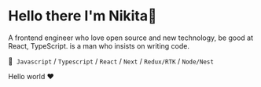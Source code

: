 <h1>Hello there I'm Nikita👋 </h1>

A frontend engineer who love open source and new technology, be good at React, TypeScript. is a man who insists on writing code.

💼&nbsp; <code>Javascript</code> / <code>Typescript</code> 
/ <code>React</code> / <code>Next</code> / <code>Redux/RTK</code> 
/  <code>Node/Nest</code> 


Hello world ❤
